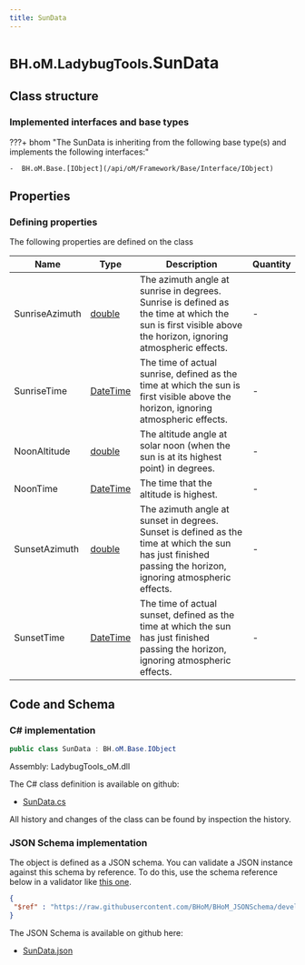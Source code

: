 ```yaml
---
title: SunData
---
```


# <small>BH.oM.LadybugTools.</small>**SunData**



## Class structure

### Implemented interfaces and base types

???+ bhom "The SunData is inheriting from the following base type(s) and implements the following interfaces:"

    -  BH.oM.Base.[IObject](/api/oM/Framework/Base/Interface/IObject)


## Properties



### Defining properties

The following properties are defined on the class

| Name             | Type             | Description      | Quantity         |
|------------------|------------------|------------------|------------------|
| SunriseAzimuth | [double](https://learn.microsoft.com/en-us/dotnet/api/System.Double?view=netstandard-2.0) | The azimuth angle at sunrise in degrees. Sunrise is defined as the time at which the sun is first visible above the horizon, ignoring atmospheric effects. | - |
| SunriseTime | [DateTime](https://learn.microsoft.com/en-us/dotnet/api/System.DateTime?view=netstandard-2.0) | The time of actual sunrise, defined as the time at which the sun is first visible above the horizon, ignoring atmospheric effects. | - |
| NoonAltitude | [double](https://learn.microsoft.com/en-us/dotnet/api/System.Double?view=netstandard-2.0) | The altitude angle at solar noon (when the sun is at its highest point) in degrees. | - |
| NoonTime | [DateTime](https://learn.microsoft.com/en-us/dotnet/api/System.DateTime?view=netstandard-2.0) | The time that the altitude is highest. | - |
| SunsetAzimuth | [double](https://learn.microsoft.com/en-us/dotnet/api/System.Double?view=netstandard-2.0) | The azimuth angle at sunset in degrees. Sunset is defined as the time at which the sun has just finished passing the horizon, ignoring atmospheric effects. | - |
| SunsetTime | [DateTime](https://learn.microsoft.com/en-us/dotnet/api/System.DateTime?view=netstandard-2.0) | The time of actual sunset, defined as the time at which the sun has just finished passing the horizon, ignoring atmospheric effects. | - |


## Code and Schema

### C# implementation

``` C# title="C#"
public class SunData : BH.oM.Base.IObject
```

Assembly: LadybugTools_oM.dll

The C# class definition is available on github:

- [SunData.cs](https://github.com/BHoM/LadybugTools_Toolkit/blob/develop/LadybugTools_oM/MetaData\SunData.cs)

All history and changes of the class can be found by inspection the history.
### JSON Schema implementation

The object is defined as a JSON schema. You can validate a JSON instance against this schema by reference. To do this, use the schema reference below in a validator like [this one](https://www.jsonschemavalidator.net/).

``` json title="JSON Schema"
{
 "$ref" : "https://raw.githubusercontent.com/BHoM/BHoM_JSONSchema/develop/LadybugTools_oM/SunData.json"
}
```

The JSON Schema is available on github here:

- [SunData.json](https://github.com/BHoM/BHoM_JSONSchema/blob/develop/LadybugTools_oM/SunData.json)
